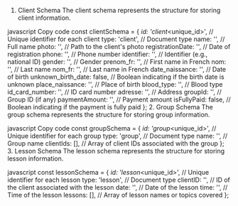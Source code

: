 1. Client Schema
   The client schema represents the structure for storing client information.

javascript
Copy code
const clientSchema = {
  _id: 'client_<unique_id>', // Unique identifier for each client
  type: 'client', // Document type
  name: '', // Full name
  photo: '', // Path to the client's photo
  registrationDate: '', // Date of registration
  phone: '', // Phone number
  identifier: '', // Identifier (e.g., national ID)
  gender: '', // Gender
  prenom_fr: '', // First name in French
  nom: '', // Last name
  nom_fr: '', // Last name in French
  date_naissance: '', // Date of birth
  unknown_birth_date: false, // Boolean indicating if the birth date is unknown
  place_naissance: '', // Place of birth
  blood_type: '', // Blood type
  id_card_number: '', // ID card number
  adresse: '', // Address
  groupId: '', // Group ID (if any)
  paymentAmount: '', // Payment amount
  isFullyPaid: false, // Boolean indicating if the payment is fully paid
};
2. Group Schema
The group schema represents the structure for storing group information.

javascript
Copy code
const groupSchema = {
  _id: 'group_<unique_id>', // Unique identifier for each group
  type: 'group', // Document type
  name: '', // Group name
  clientIds: [], // Array of client IDs associated with the group
};
3. Lesson Schema
The lesson schema represents the structure for storing lesson information.

javascript
const lessonSchema = {
  _id: 'lesson_<unique_id>', // Unique identifier for each lesson
  type: 'lesson', // Document type
  clientID: '', // ID of the client associated with the lesson
  date: '', // Date of the lesson
  time: '', // Time of the lesson
  lessons: [], // Array of lesson names or topics covered
};
